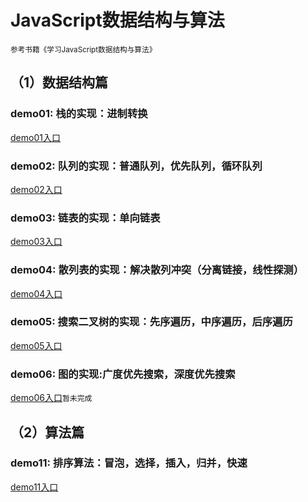 <h1>JavaScript数据结构与算法</h1>
<small>参考书籍《学习JavaScript数据结构与算法》</small>

<h2>（1）数据结构篇</h2>

<h3>demo01: 栈的实现：进制转换</h3>
<a href="https://github.com/olivewind/JsAlgorithms/blob/master/demo01/index.html" target="_blank">demo01入口</a>

<h3>demo02: 队列的实现：普通队列，优先队列，循环队列</h3>
<a href="https://github.com/olivewind/JsAlgorithms/blob/master/demo02/index.html" target="_blank">demo02入口</a>

<h3>demo03: 链表的实现：单向链表 </h3>
<a href="https://github.com/olivewind/JsAlgorithms/blob/master/demo03/index.html" target="_blank">demo03入口</a>

<h3>demo04: 散列表的实现：解决散列冲突（分离链接，线性探测）</h3>
<a href="https://github.com/olivewind/JsAlgorithms/blob/master/demo04/index.html" target="_blank">demo04入口</a>

<h3>demo05: 搜索二叉树的实现：先序遍历，中序遍历，后序遍历</h3>
<a href="https://github.com/olivewind/JsAlgorithms/blob/master/demo05/index.html" target="_blank">demo05入口</a>

<h3>demo06: 图的实现:广度优先搜索，深度优先搜索</h3>
<a href="https://github.com/olivewind/JsAlgorithms/blob/master/demo06/index.html" target="_blank">demo06入口</a><code>暂未完成</code>

<h2>（2）算法篇</h2>

<h3>demo11: 排序算法：冒泡，选择，插入，归并，快速</h3>
<a href="https://github.com/olivewind/JsAlgorithms/blob/master/demo11/index.html" target="_blank">demo11入口</a>


